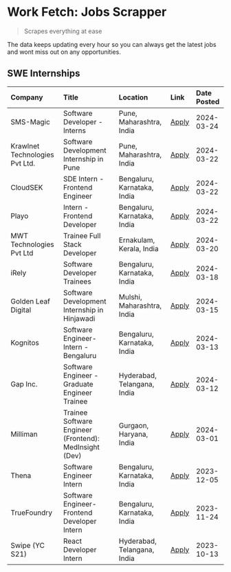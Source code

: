 # Work Fetch: Jobs Scrapper
> Scrapes everything at ease

The data keeps updating every hour so you can always get the latest jobs and wont miss out on any opportunities.

## SWE Internships
<!--START_SECTION:workfetch-->
| Company                        | Title                                                  | Location                    | Link                                                                                                                                                                                                                                                                    | Date Posted   |
|:-------------------------------|:-------------------------------------------------------|:----------------------------|:------------------------------------------------------------------------------------------------------------------------------------------------------------------------------------------------------------------------------------------------------------------------|:--------------|
| SMS-Magic                      | Software Developer -Interns                            | Pune, Maharashtra, India    | [Apply](https://in.linkedin.com/jobs/view/software-developer-interns-at-sms-magic-3868627682?refId=BNfY3e2TozmTdUAGXk4w7A%3D%3D&trackingId=f5yEmaC4R2ppfNynz9rnLQ%3D%3D&position=13&pageNum=0&trk=public_jobs_jserp-result_search-card)                                 | 2024-03-24    |
| Krawlnet Technologies Pvt Ltd. | Software Development Internship in Pune                | Pune, Maharashtra, India    | [Apply](https://in.linkedin.com/jobs/view/software-development-internship-in-pune-at-krawlnet-technologies-pvt-ltd-3868318801?refId=BNfY3e2TozmTdUAGXk4w7A%3D%3D&trackingId=hdOhpN3FCFSk5VXRjrIn5w%3D%3D&position=6&pageNum=0&trk=public_jobs_jserp-result_search-card) | 2024-03-22    |
| CloudSEK                       | SDE Intern - Frontend Engineer                         | Bengaluru, Karnataka, India | [Apply](https://in.linkedin.com/jobs/view/sde-intern-frontend-engineer-at-cloudsek-3866616176?refId=BNfY3e2TozmTdUAGXk4w7A%3D%3D&trackingId=bardEGNXp5dYNGLAEDY9hA%3D%3D&position=16&pageNum=0&trk=public_jobs_jserp-result_search-card)                                | 2024-03-22    |
| Playo                          | Intern - Frontend Developer                            | Bengaluru, Karnataka, India | [Apply](https://in.linkedin.com/jobs/view/intern-frontend-developer-at-playo-3864131172?refId=BNfY3e2TozmTdUAGXk4w7A%3D%3D&trackingId=o0uliqxGGR%2FcEdVLJ461bQ%3D%3D&position=19&pageNum=0&trk=public_jobs_jserp-result_search-card)                                    | 2024-03-22    |
| MWT Technologies Pvt Ltd       | Trainee Full Stack Developer                           | Ernakulam, Kerala, India    | [Apply](https://in.linkedin.com/jobs/view/trainee-full-stack-developer-at-mwt-technologies-pvt-ltd-3863344037?refId=BNfY3e2TozmTdUAGXk4w7A%3D%3D&trackingId=vlaeyWW5PpqEax8sA2acwg%3D%3D&position=15&pageNum=0&trk=public_jobs_jserp-result_search-card)                | 2024-03-20    |
| iRely                          | Software Developer Trainees                            | Bengaluru, Karnataka, India | [Apply](https://in.linkedin.com/jobs/view/software-developer-trainees-at-irely-3860566039?refId=BNfY3e2TozmTdUAGXk4w7A%3D%3D&trackingId=6F7%2Fs26BN6oOAWVZmx0nUQ%3D%3D&position=4&pageNum=0&trk=public_jobs_jserp-result_search-card)                                   | 2024-03-18    |
| Golden Leaf Digital            | Software Development Internship in Hinjawadi           | Mulshi, Maharashtra, India  | [Apply](https://in.linkedin.com/jobs/view/software-development-internship-in-hinjawadi-at-golden-leaf-digital-3858085305?refId=BNfY3e2TozmTdUAGXk4w7A%3D%3D&trackingId=VK6Ksh8QwPmxURm7fyurpg%3D%3D&position=14&pageNum=0&trk=public_jobs_jserp-result_search-card)     | 2024-03-15    |
| Kognitos                       | Software Engineer-Intern -Bengaluru                    | Bengaluru, Karnataka, India | [Apply](https://in.linkedin.com/jobs/view/software-engineer-intern-bengaluru-at-kognitos-3855361239?refId=BNfY3e2TozmTdUAGXk4w7A%3D%3D&trackingId=k%2Bsk9gvsyKDco8E87ztIWA%3D%3D&position=8&pageNum=0&trk=public_jobs_jserp-result_search-card)                         | 2024-03-13    |
| Gap Inc.                       | Software Engineer - Graduate Engineer Trainee          | Hyderabad, Telangana, India | [Apply](https://in.linkedin.com/jobs/view/software-engineer-graduate-engineer-trainee-at-gap-inc-3853818960?refId=BNfY3e2TozmTdUAGXk4w7A%3D%3D&trackingId=7TjrYuMqFUn%2B4mqZrrCtiw%3D%3D&position=7&pageNum=0&trk=public_jobs_jserp-result_search-card)                 | 2024-03-12    |
| Milliman                       | Trainee Software Engineer (Frontend): MedInsight (Dev) | Gurgaon, Haryana, India     | [Apply](https://in.linkedin.com/jobs/view/trainee-software-engineer-frontend-medinsight-dev-at-milliman-3792874280?refId=BNfY3e2TozmTdUAGXk4w7A%3D%3D&trackingId=gUa8%2BnKlTkZ3m5z%2Bo9qaNg%3D%3D&position=10&pageNum=0&trk=public_jobs_jserp-result_search-card)       | 2024-03-01    |
| Thena                          | Software Engineer Intern                               | Bengaluru, Karnataka, India | [Apply](https://in.linkedin.com/jobs/view/software-engineer-intern-at-thena-3778731751?refId=BNfY3e2TozmTdUAGXk4w7A%3D%3D&trackingId=rDriEL%2FeYJbGmn9DiBIkQQ%3D%3D&position=23&pageNum=0&trk=public_jobs_jserp-result_search-card)                                     | 2023-12-05    |
| TrueFoundry                    | Software Engineer- Frontend Developer Intern           | Bengaluru, Karnataka, India | [Apply](https://in.linkedin.com/jobs/view/software-engineer-frontend-developer-intern-at-truefoundry-3790095058?refId=BNfY3e2TozmTdUAGXk4w7A%3D%3D&trackingId=env5i3jNa7Jlt%2FS8brh4Ig%3D%3D&position=21&pageNum=0&trk=public_jobs_jserp-result_search-card)            | 2023-11-24    |
| Swipe (YC S21)                 | React Developer Intern                                 | Hyderabad, Telangana, India | [Apply](https://in.linkedin.com/jobs/view/react-developer-intern-at-swipe-yc-s21-3737600089?refId=BNfY3e2TozmTdUAGXk4w7A%3D%3D&trackingId=C1HOoKufFw%2FAXI%2Fv%2FyNuGw%3D%3D&position=24&pageNum=0&trk=public_jobs_jserp-result_search-card)                            | 2023-10-13    |
<!--END_SECTION:workfetch-->
